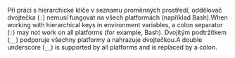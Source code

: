 <span data-ttu-id="c2b0b-101">Při práci s hierarchické klíče v seznamu proměnných prostředí, oddělovač dvojtečka (`:`) nemusí fungovat na všech platformách (například Bash).</span><span class="sxs-lookup"><span data-stu-id="c2b0b-101">When working with hierarchical keys in environment variables, a colon separator (`:`) may not work on all platforms (for example, Bash).</span></span> <span data-ttu-id="c2b0b-102">Dvojitým podtržítkem (`__`) podporuje všechny platformy a nahrazuje dvojtečkou.</span><span class="sxs-lookup"><span data-stu-id="c2b0b-102">A double underscore (`__`) is supported by all platforms and is replaced by a colon.</span></span>